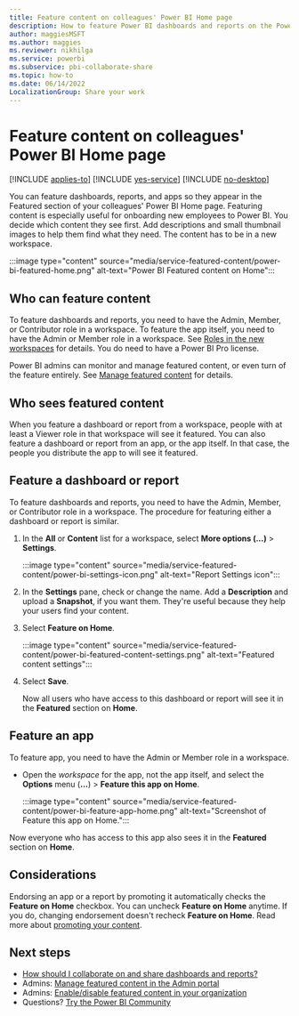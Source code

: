 ```yaml
---
title: Feature content on colleagues' Power BI Home page
description: How to feature Power BI dashboards and reports on the Power BI Home page for colleagues in your organization.
author: maggiesMSFT
ms.author: maggies
ms.reviewer: nikhilga
ms.service: powerbi
ms.subservice: pbi-collaborate-share
ms.topic: how-to
ms.date: 06/14/2022
LocalizationGroup: Share your work
---
```

# Feature content on colleagues' Power BI Home page

[!INCLUDE [applies-to](../includes/applies-to.md)] [!INCLUDE [yes-service](../includes/yes-service.md)] [!INCLUDE [no-desktop](../includes/no-desktop.md)]

You can feature dashboards, reports, and apps so they appear in the Featured section of your colleagues' Power BI Home page. Featuring content is especially useful for onboarding new employees to Power BI. You decide which content they see first. Add descriptions and small thumbnail images to help them find what they need. The content has to be in a new workspace.

:::image type="content" source="media/service-featured-content/power-bi-featured-home.png" alt-text="Power BI Featured content on Home":::

## Who can feature content

To feature dashboards and reports, you need to have the Admin, Member, or Contributor role in a workspace. To feature the app itself, you need to have the Admin or Member role in a workspace. See [Roles in the new workspaces](service-roles-new-workspaces.md) for details. You do need to have a Power BI Pro license. 

Power BI admins can monitor and manage featured content, or even turn of the feature entirely. See [Manage featured content](../admin/service-admin-portal-featured-content.md) for details.

## Who sees featured content

When you feature a dashboard or report from a workspace, people with at least a Viewer role in that workspace will see it featured. You can also feature a dashboard or report from an app, or the app itself. In that case, the people you distribute the app to will see it featured.

## Feature a dashboard or report

To feature dashboards and reports, you need to have the Admin, Member, or Contributor role in a workspace. The procedure for featuring either a dashboard or report is similar.

1. In the **All** or **Content** list for a workspace, select **More options (...)** > **Settings**.

    :::image type="content" source="media/service-featured-content/power-bi-settings-icon.png" alt-text="Report Settings icon":::

2. In the **Settings** pane, check or change the name. Add a **Description** and upload a **Snapshot**, if you want them. They're useful because they help your users find your content.

3. Select **Feature on Home**.

    :::image type="content" source="media/service-featured-content/power-bi-featured-content-settings.png" alt-text="Featured content settings":::

4. Select **Save**.

    Now all users who have access to this dashboard or report will see it in the **Featured** section on **Home**.

## Feature an app

To feature app, you need to have the Admin or Member role in a workspace. 

- Open the *workspace* for the app, not the app itself, and select the **Options** menu (**...**) > **Feature this app on Home**.

    :::image type="content" source="media/service-featured-content/power-bi-feature-app-home.png" alt-text="Screenshot of Feature this app on Home.":::

Now everyone who has access to this app also sees it in the **Featured** section on **Home**.

## Considerations

Endorsing an app or a report by promoting it automatically checks the **Feature on Home** checkbox. You can uncheck **Feature on Home** anytime. If you do, changing endorsement doesn't recheck **Feature on Home**. Read more about [promoting your content](service-endorse-content.md#promote-content).

## Next steps

* [How should I collaborate on and share dashboards and reports?](../collaborate-share/service-how-to-collaborate-distribute-dashboards-reports.md)
* Admins: [Manage featured content in the Admin portal](../admin/service-admin-portal-featured-content.md)
* Admins: [Enable/disable featured content in your organization](../admin/service-admin-portal-export-sharing.md#featured-content)
* Questions? [Try the Power BI Community](https://community.powerbi.com/)
